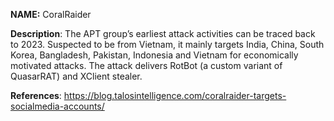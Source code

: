 **NAME:**
CoralRaider

**Description**:
The APT group’s earliest attack activities can be traced back to 2023. Suspected to be from Vietnam, it mainly targets India, China, South Korea, Bangladesh, Pakistan, Indonesia and Vietnam for economically motivated attacks. The attack delivers RotBot (a custom variant of QuasarRAT) and XClient stealer.
  
**References**:
https://blog.talosintelligence.com/coralraider-targets-socialmedia-accounts/
